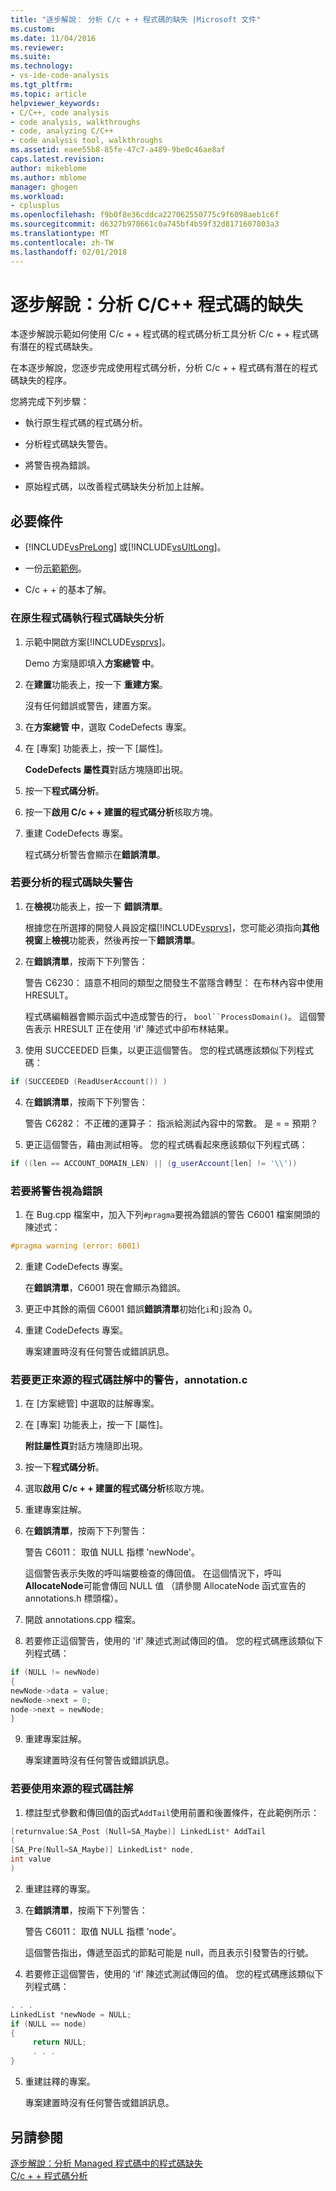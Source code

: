 ```yaml
---
title: "逐步解說： 分析 C/c + + 程式碼的缺失 |Microsoft 文件"
ms.custom: 
ms.date: 11/04/2016
ms.reviewer: 
ms.suite: 
ms.technology:
- vs-ide-code-analysis
ms.tgt_pltfrm: 
ms.topic: article
helpviewer_keywords:
- C/C++, code analysis
- code analysis, walkthroughs
- code, analyzing C/C++
- code analysis tool, walkthroughs
ms.assetid: eaee55b8-85fe-47c7-a489-9be0c46ae8af
caps.latest.revision: 
author: mikeblome
ms.author: mblome
manager: ghogen
ms.workload:
- cplusplus
ms.openlocfilehash: f9b0f8e36cddca227062550775c9f6098aeb1c6f
ms.sourcegitcommit: d6327b978661c0a745bf4b59f32d8171607803a3
ms.translationtype: MT
ms.contentlocale: zh-TW
ms.lasthandoff: 02/01/2018
---
```

# <a name="walkthrough-analyzing-cc-code-for-defects"></a>逐步解說：分析 C/C++ 程式碼的缺失
本逐步解說示範如何使用 C/c + + 程式碼的程式碼分析工具分析 C/c + + 程式碼有潛在的程式碼缺失。  
  
 在本逐步解說，您逐步完成使用程式碼分析，分析 C/c + + 程式碼有潛在的程式碼缺失的程序。  
  
 您將完成下列步驟：  
  
-   執行原生程式碼的程式碼分析。  
  
-   分析程式碼缺失警告。  
  
-   將警告視為錯誤。  
  
-   原始程式碼，以改善程式碼缺失分析加上註解。  
  
## <a name="prerequisites"></a>必要條件  
  
-   [!INCLUDE[vsPreLong](../code-quality/includes/vsprelong_md.md)] 或[!INCLUDE[vsUltLong](../code-quality/includes/vsultlong_md.md)]。  
  
-   一份[示範範例](../code-quality/demo-sample.md)。  
  
-   C/c + + 的基本了解。  
  
### <a name="to-run-code-defect-analysis-on-native-code"></a>在原生程式碼執行程式碼缺失分析  
  
1.  示範中開啟方案[!INCLUDE[vsprvs](../code-quality/includes/vsprvs_md.md)]。  
  
     Demo 方案隨即填入**方案總管 中**。  
  
2.  在**建置**功能表上，按一下 **重建方案**。  
  
     沒有任何錯誤或警告，建置方案。  
  
3.  在**方案總管 中**，選取 CodeDefects 專案。  
  
4.  在 [專案] 功能表上，按一下 [屬性]。  
  
     **CodeDefects 屬性頁**對話方塊隨即出現。  
  
5.  按一下**程式碼分析**。  
  
6.  按一下**啟用 C/c + + 建置的程式碼分析**核取方塊。  
  
7.  重建 CodeDefects 專案。  
  
     程式碼分析警告會顯示在**錯誤清單**。  
  
### <a name="to-analyze-code-defect-warnings"></a>若要分析的程式碼缺失警告  
  
1.  在**檢視**功能表上，按一下 **錯誤清單**。  
  
     根據您在所選擇的開發人員設定檔[!INCLUDE[vsprvs](../code-quality/includes/vsprvs_md.md)]，您可能必須指向**其他視窗**上**檢視**功能表，然後再按一下**錯誤清單**。  
  
2.  在**錯誤清單**，按兩下下列警告：  
  
     警告 C6230： 語意不相同的類型之間發生不當隱含轉型： 在布林內容中使用 HRESULT。  
  
     程式碼編輯器會顯示函式中造成警告的行， `bool``ProcessDomain()`。 這個警告表示 HRESULT 正在使用 'if' 陳述式中卻布林結果。  
  
3.  使用 SUCCEEDED 巨集，以更正這個警告。 您的程式碼應該類似下列程式碼：  
  
   ```cpp
   if (SUCCEEDED (ReadUserAccount()) )  
   ```  
  
4.  在**錯誤清單**，按兩下下列警告：  
  
     警告 C6282： 不正確的運算子： 指派給測試內容中的常數。 是 = = 預期？  
  
5.  更正這個警告，藉由測試相等。 您的程式碼看起來應該類似下列程式碼：  
  
   ```cpp
   if ((len == ACCOUNT_DOMAIN_LEN) || (g_userAccount[len] != '\\'))  
   ```  
  
### <a name="to-treat-warning-as-an-error"></a>若要將警告視為錯誤  
  
1.  在 Bug.cpp 檔案中，加入下列`#pragma`要視為錯誤的警告 C6001 檔案開頭的陳述式：  
  
   ```cpp
   #pragma warning (error: 6001)  
   ```  
  
2.  重建 CodeDefects 專案。  
  
     在**錯誤清單**，C6001 現在會顯示為錯誤。  
  
3.  更正中其餘的兩個 C6001 錯誤**錯誤清單**初始化`i`和`j`設為 0。  
  
4.  重建 CodeDefects 專案。  
  
     專案建置時沒有任何警告或錯誤訊息。  
  
### <a name="to-correct-the-source-code-annotation-warnings-in-annotationc"></a>若要更正來源的程式碼註解中的警告，annotation.c  
  
1.  在 [方案總管] 中選取的註解專案。  
  
2.  在 [專案] 功能表上，按一下 [屬性]。  
  
     **附註屬性頁**對話方塊隨即出現。  
  
3.  按一下**程式碼分析**。  
  
4.  選取**啟用 C/c + + 建置的程式碼分析**核取方塊。  
  
5.  重建專案註解。  
  
6.  在**錯誤清單**，按兩下下列警告：  
  
     警告 C6011： 取值 NULL 指標 'newNode'。  
  
     這個警告表示失敗的呼叫端要檢查的傳回值。 在這個情況下，呼叫**AllocateNode**可能會傳回 NULL 值 （請參閱 AllocateNode 函式宣告的 annotations.h 標頭檔）。  
  
7.  開啟 annotations.cpp 檔案。  
  
8.  若要修正這個警告，使用的 'if' 陳述式測試傳回的值。 您的程式碼應該類似下列程式碼：  
  
   ```cpp
   if (NULL != newNode)  
   {  
   newNode->data = value;  
   newNode->next = 0;  
   node->next = newNode;  
   }
   ```
  
9. 重建專案註解。  
  
     專案建置時沒有任何警告或錯誤訊息。  
  
### <a name="to-use-source-code-annotation"></a>若要使用來源的程式碼註解  
  
1.  標註型式參數和傳回值的函式`AddTail`使用前置和後置條件，在此範例所示：  
  
   ```cpp
   [returnvalue:SA_Post (Null=SA_Maybe)] LinkedList* AddTail
   (
   [SA_Pre(Null=SA_Maybe)] LinkedList* node,
   int value
   )
   ```
  
2.  重建註釋的專案。  
  
3.  在**錯誤清單**，按兩下下列警告：  
  
     警告 C6011： 取值 NULL 指標 'node'。  
  
     這個警告指出，傳遞至函式的節點可能是 null，而且表示引發警告的行號。  
  
4.  若要修正這個警告，使用的 'if' 陳述式測試傳回的值。 您的程式碼應該類似下列程式碼：  
  
   ```cpp
   . . .  
   LinkedList *newNode = NULL;   
   if (NULL == node)  
   {  
        return NULL;  
        . . .  
   }  
   ```  
  
5.  重建註釋的專案。  
  
     專案建置時沒有任何警告或錯誤訊息。  
  
## <a name="see-also"></a>另請參閱

[逐步解說：分析 Managed 程式碼中的程式碼缺失](../code-quality/walkthrough-analyzing-managed-code-for-code-defects.md)  
[C/c + + 程式碼分析](../code-quality/code-analysis-for-c-cpp-overview.md)